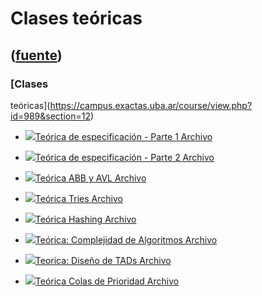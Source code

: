# Clases teóricas
([fuente](https://campus.exactas.uba.ar/course/view.php?id=989&section=12))
---
### [Clases
teóricas](https://campus.exactas.uba.ar/course/view.php?id=989&section=12)

  - [![ ](https://campus.exactas.uba.ar/theme/image.php/aardvark/core/1524752928/f/pdf-24)Teórica de especificación - Parte 1 Archivo](https://campus.exactas.uba.ar/mod/resource/view.php?id=53204)

  - [![ ](https://campus.exactas.uba.ar/theme/image.php/aardvark/core/1524752928/f/pdf-24)Teórica de especificación - Parte 2 Archivo](https://campus.exactas.uba.ar/mod/resource/view.php?id=53205)

  - [![ ](https://campus.exactas.uba.ar/theme/image.php/aardvark/core/1524752928/f/pdf-24)Teórica ABB y AVL Archivo](https://campus.exactas.uba.ar/mod/resource/view.php?id=53209)

  - [![ ](https://campus.exactas.uba.ar/theme/image.php/aardvark/core/1524752928/f/pdf-24)Teórica Tries Archivo](https://campus.exactas.uba.ar/mod/resource/view.php?id=53210)

  - [![ ](https://campus.exactas.uba.ar/theme/image.php/aardvark/core/1524752928/f/pdf-24)Teórica Hashing Archivo](https://campus.exactas.uba.ar/mod/resource/view.php?id=53211)

  - [![ ](https://campus.exactas.uba.ar/theme/image.php/aardvark/core/1524752928/f/pdf-24)Teórica: Complejidad de Algoritmos Archivo](https://campus.exactas.uba.ar/mod/resource/view.php?id=60721)

  - [![ ](https://campus.exactas.uba.ar/theme/image.php/aardvark/core/1524752928/f/pdf-24)Teorica: Diseño de TADs Archivo](https://campus.exactas.uba.ar/mod/resource/view.php?id=61078)

  - [![ ](https://campus.exactas.uba.ar/theme/image.php/aardvark/core/1524752928/f/pdf-24)Teórica Colas de Prioridad Archivo](https://campus.exactas.uba.ar/mod/resource/view.php?id=62659)

